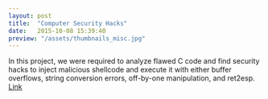```yaml
---
layout: post
title:  "Computer Security Hacks"
date:   2015-10-08 15:39:40
preview: "/assets/thumbnails_misc.jpg"
---
```


In this project, we were required to analyze flawed C code and find security hacks to inject malicious shellcode and execute it with either buffer overflows, string conversion errors, off-by-one manipulation, and ret2esp. [Link][1]

[1]:{{site.url}}/downloads/cs161project1.pdf


